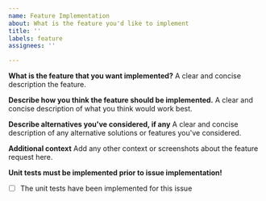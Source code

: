 ```yaml
---
name: Feature Implementation
about: What is the feature you'd like to implement
title: ''
labels: feature
assignees: ''

---
```


**What is the feature that you want implemented?**
A clear and concise description the feature.

**Describe how you think the feature should be implemented.**
A clear and concise description of what you think would work best.

**Describe alternatives you've considered, if any**
A clear and concise description of any alternative solutions or features you've considered.

**Additional context**
Add any other context or screenshots about the feature request here.

**Unit tests must be implemented prior to issue implementation!**
- [ ] The unit tests have been implemented for this issue
